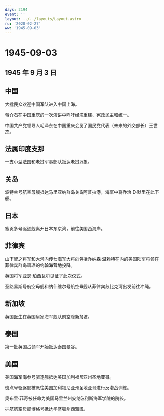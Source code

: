 ```yaml
---
days: 2194
event: ''
layout: ../../layouts/Layout.astro
ru: '2028-02-27'
ww: '1945-09-03'
---
```


# 1945-09-03

## 1945 年 9 月 3 日

## 中国

大批民众欢迎中国军队进入中国上海。

蒋介石在中国重庆的一次演讲中呼吁经济重建、宪政民主和统一。

中国共产党领导人毛泽东在中国重庆会见了国民党代表（未来的外交部长）王世杰。

## 法属印度支那

一支小型法国和老挝军事部队抵达老挝万象。

## 关岛

波特兰号航空母舰抵达马里亚纳群岛关岛阿普拉港，海军中将乔治·D·默里在此下船。

## 日本

塞贡多号驱逐舰离开日本东京湾，前往美国西海岸。

## 菲律宾

山下智之将军和大河内传七海军大将向包括乔纳森·温赖特在内的美国陆军将领在菲律宾群岛碧瑶的约翰海营地投降。

英国将军亚瑟·珀西瓦尔见证了此次仪式。

圣路易斯号航空母舰和纳什维尔号航空母舰从菲律宾苏比克湾出发前往冲绳。

## 新加坡

英国医生在英国皇家海军舰队前空降新加坡。

## 泰国

第一批英国占领军开始抵达泰国曼谷。

## 美国

美国海军海参号驱逐舰抵达美国加利福尼亚州圣地亚哥。

斑点号驱逐舰被派往美国加利福尼亚州圣地亚哥进行反潜战训练。

奥布里·菲奇被任命为美国马里兰州安纳波利斯海军学院的院长。

护航航空母舰博格号抵达华盛顿州西雅图。